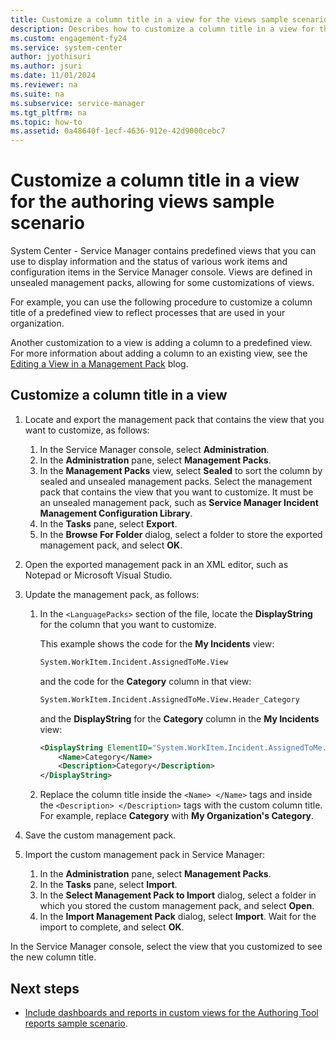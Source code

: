 ```yaml
---
title: Customize a column title in a view for the views sample scenario
description: Describes how to customize a column title in a view for the Service Manager Authoring Tool views sample scenario.
ms.custom: engagement-fy24
ms.service: system-center
author: jyothisuri
ms.author: jsuri
ms.date: 11/01/2024
ms.reviewer: na
ms.suite: na
ms.subservice: service-manager
ms.tgt_pltfrm: na
ms.topic: how-to
ms.assetid: 0a48640f-1ecf-4636-912e-42d9000cebc7
---
```


# Customize a column title in a view for the authoring views sample scenario



System Center - Service Manager contains predefined views that you can use to display information and the status of various work items and configuration items in the Service Manager console. Views are defined in unsealed management packs, allowing for some customizations of views.

For example, you can use the following procedure to customize a column title of a predefined view to reflect processes that are used in your organization.

Another customization to a view is adding a column to a predefined view. For more information about adding a column to an existing view, see the [Editing a View in a Management Pack](https://go.microsoft.com/fwlink/p/?LinkID=204706) blog.

## Customize a column title in a view

1. Locate and export the management pack that contains the view that you want to customize, as follows:

    1. In the Service Manager console, select **Administration**.
    2. In the **Administration** pane, select **Management Packs**.
    3. In the **Management Packs** view, select **Sealed** to sort the column by sealed and unsealed management packs. Select the management pack that contains the view that you want to customize. It must be an unsealed management pack, such as **Service Manager Incident Management Configuration Library**.
    4. In the **Tasks** pane, select **Export**.
    5. In the **Browse For Folder** dialog, select a folder to store the exported management pack, and select **OK**.

2. Open the exported management pack in an XML editor, such as Notepad or Microsoft Visual Studio.

3. Update the management pack, as follows:

    1. In the `<LanguagePacks>` section of the file, locate the **DisplayString** for the column that you want to customize.

        This example shows the code for the **My Incidents** view:

        ```xml
        System.WorkItem.Incident.AssignedToMe.View
        ```

        and the code for the **Category** column in that view:

        ```xml
        System.WorkItem.Incident.AssignedToMe.View.Header_Category
        ```

        and the **DisplayString** for the **Category** column in the **My Incidents** view:

        ```xml
        <DisplayString ElementID="System.WorkItem.Incident.AssignedToMe.View.Header_Category">
            <Name>Category</Name>
            <Description>Category</Description>
        </DisplayString>
        ```

    2. Replace the column title inside the `<Name> </Name>` tags and inside the `<Description> </Description>` tags with the custom column title. For example, replace **Category** with **My Organization's Category**.

4. Save the custom management pack.

5. Import the custom management pack in Service Manager:

    1. In the **Administration** pane, select **Management Packs**.
    2. In the **Tasks** pane, select **Import**.
    3. In the **Select Management Pack to Import** dialog, select a folder in which you stored the custom management pack, and select **Open**.
    4. In the **Import Management Pack** dialog, select **Import**. Wait for the import to complete, and select **OK**.

In the Service Manager console, select the view that you customized to see the new column title.

## Next steps

- [Include dashboards and reports in custom views for the Authoring Tool reports sample scenario](dashboards-reports-in-custom-views.md).
